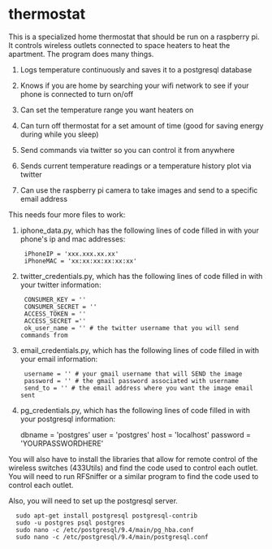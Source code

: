 # thermostat

This is a specialized home thermostat that should be run on a raspberry pi.  It controls wireless outlets connected to space heaters to heat the apartment.  The program does many things.

1) Logs temperature continuously and saves it to a postgresql database

2) Knows if you are home by searching your wifi network to see if your phone is connected to turn on/off

3) Can set the temperature range you want heaters on

4) Can turn off thermostat for a set amount of time (good for saving energy during while you sleep)

5) Send commands via twitter so you can control it from anywhere

6) Sends current temperature readings or a temperature history plot via twitter

7) Can use the raspberry pi camera to take images and send to a specific email address

This needs four more files to work:

1) iphone_data.py, which has the following lines of code filled in with your phone's ip and mac addresses:

        iPhoneIP = 'xxx.xxx.xx.xx'
        iPhoneMAC = 'xx:xx:xx:xx:xx:xx'

2) twitter_credentials.py, which has the following lines of code filled in with your twitter information:

        CONSUMER_KEY = ''
        CONSUMER_SECRET = ''
        ACCESS_TOKEN = ''
        ACCESS_SECRET =''
        ok_user_name = '' # the twitter username that you will send commands from

3) email_credentials.py, which has the following lines of code filled in with your email information:

        username = '' # your gmail username that will SEND the image
        password = '' # the gmail password associated with username
        send_to = '' # the email address where you want the image email sent

4) pg_credentials.py, which has the following lines of code filled in with your postgresql information:

	dbname = 'postgres'
	user = 'postgres'
	host = 'localhost'
	password = 'YOURPASSWORDHERE'

You will also have to install the libraries that allow for remote control of the wireless switches (433Utils) and find the code used to control each outlet.  You will need to run RFSniffer or a similar program to find the code used to control each outlet.

Also, you will need to set up the postgresql server.

      sudo apt-get install postgresql postgresql-contrib
      sudo -u postgres psql postgres
      sudo nano -c /etc/postgresql/9.4/main/pg_hba.conf
      sudo nano -c /etc/postgresql/9.4/main/postgresql.conf
      